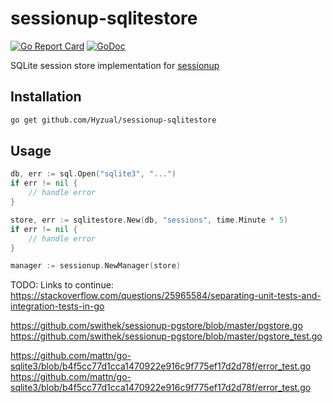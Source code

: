 # sessionup-sqlitestore

<!-- TODO: [![Build status]()]() -->
[![Go Report Card](https://goreportcard.com/badge/github.com/Hyzual/sessionup-sqlitestore)](https://goreportcard.com/report/github.com/Hyzual/sessionup-sqlitestore)
[![GoDoc](https://godoc.org/github.com/Hyzual/sessionup-sqlitestore?status.png)](https://godoc.org/github.com/Hyzual/sessionup-sqlitestore)

SQLite session store implementation for [sessionup](https://github.com/swithek/sessionup)

## Installation
```sh
go get github.com/Hyzual/sessionup-sqlitestore
```

## Usage
```go
db, err := sql.Open("sqlite3", "...")
if err != nil {
    // handle error
}

store, err := sqlitestore.New(db, "sessions", time.Minute * 5)
if err != nil {
    // handle error
}

manager := sessionup.NewManager(store)
```

TODO: Links to continue:
https://stackoverflow.com/questions/25965584/separating-unit-tests-and-integration-tests-in-go

https://github.com/swithek/sessionup-pgstore/blob/master/pgstore.go
https://github.com/swithek/sessionup-pgstore/blob/master/pgstore_test.go

https://github.com/mattn/go-sqlite3/blob/b4f5cc77d1cca1470922e916c9f775ef17d2d78f/error_test.go
https://github.com/mattn/go-sqlite3/blob/b4f5cc77d1cca1470922e916c9f775ef17d2d78f/error_test.go
